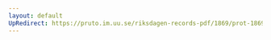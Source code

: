 ```yaml
---
layout: default
UpRedirect: https://pruto.im.uu.se/riksdagen-records-pdf/1869/prot-1869--fk--310/prot-1869--fk--310_037.pdf
---
```

